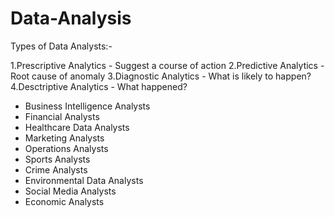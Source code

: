 # Data-Analysis

Types of Data Analysts:-

1.Prescriptive Analytics - Suggest a course of action
2.Predictive Analytics - Root cause of anomaly
3.Diagnostic Analytics - What is likely to happen?
4.Desctriptive Analytics - What happened?

- Business Intelligence Analysts
- Financial Analysts
- Healthcare Data Analysts
- Marketing Analysts
- Operations Analysts
- Sports Analysts
- Crime Analysts
- Environmental Data Analysts
- Social Media Analysts
- Economic Analysts
